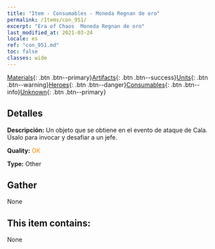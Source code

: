 ```yaml
---
title: "Item - Consumables - Moneda Regnan de oro"
permalink: /Items/con_951/
excerpt: "Era of Chaos  Moneda Regnan de oro"
last_modified_at: 2021-03-24
locale: es
ref: "con_951.md"
toc: false
classes: wide
---
```

 [Materials](/es/Items/){: .btn .btn--primary}[Artifacts](/es/Items/Artifacts/){: .btn .btn--success}[Units](/es/Items/Units/){: .btn .btn--warning}[Heroes](/es/Items/Heroes/){: .btn .btn--danger}[Consumables](/es/Items/Consumables/){: .btn .btn--info}[Unknown](/es/Items/Unknown/){: .btn .btn--primary}

## Detalles
 **Descripción:** Un objeto que se obtiene en el evento de ataque de Cala. Úsalo para invocar y desafiar a un jefe.

 **Quality:** <span style="color: #FF8C00">OK</span>

 **Type:** Other

## Gather

  None

## This item contains:

  None

